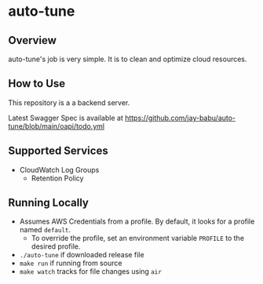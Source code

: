 # auto-tune

## Overview

auto-tune's job is very simple. It is to clean and optimize cloud resources.

## How to Use

This repository is a a backend server.

Latest Swagger Spec is available at https://github.com/jay-babu/auto-tune/blob/main/oapi/todo.yml

## Supported Services
- CloudWatch Log Groups
  - Retention Policy

## Running Locally

- Assumes AWS Credentials from a profile. By default, it looks for a profile named `default`.
  - To override the profile, set an environment variable `PROFILE` to the desired profile.
- `./auto-tune` if downloaded release file
- `make run` if running from source
- `make watch` tracks for file changes using `air`
